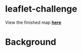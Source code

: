 # leaflet-challenge

View the finished map [**here**](https://rasemanb.github.io/belly-button-challenge/) 

# Background

